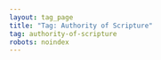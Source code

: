 ```yaml
---
layout: tag_page
title: "Tag: Authority of Scripture"
tag: authority-of-scripture
robots: noindex
---
```

